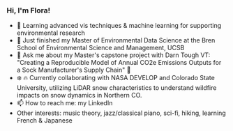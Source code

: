 ### Hi, I'm Flora!

- 🌱 Learning advanced vis techniques & machine learning for supporting environmental research
- 🔭 Just finished my Master of Environmental Data Science at the Bren School of Environmental Science and Management, UCSB
- 💬 Ask me about my Master's capstone project with Darn Tough VT: "Creating a Reproducible Model of Annual CO2e Emissions Outputs for a Sock Manufacturer's Supply Chain" 🧦 
- ❄️ 🔥 Currently collaborating with NASA DEVELOP and Colorado State University, utilizing LiDAR snow characteristics to understand wildfire impacts on snow dynamics in Northern CO. 
- 📫 How to reach me: my LinkedIn
- Other interests: music theory, jazz/classical piano, sci-fi, hiking, learning French & Japanese 


  


